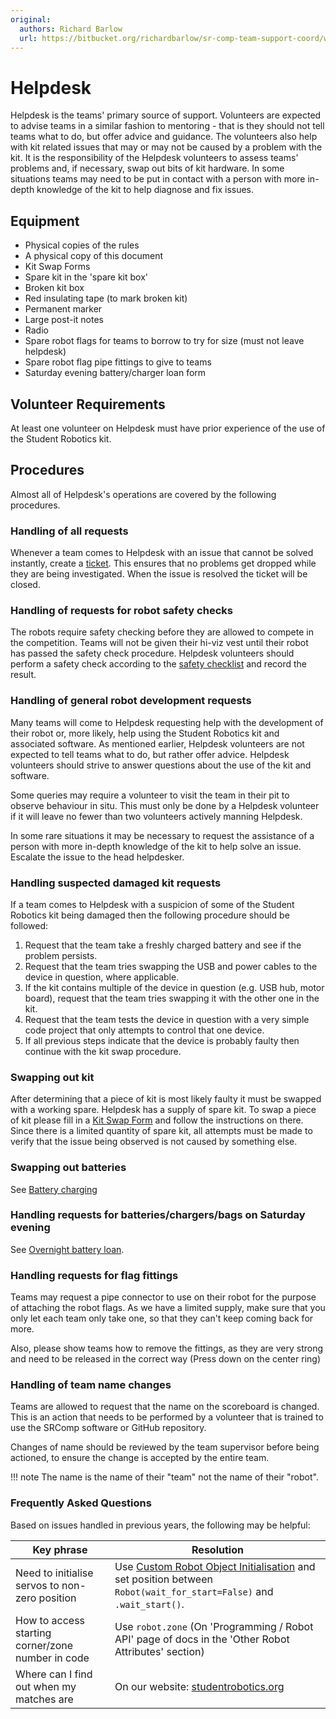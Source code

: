 ```yaml
---
original:
  authors: Richard Barlow
  url: https://bitbucket.org/richardbarlow/sr-comp-team-support-coord/wiki/Helpdesk
---
```

# Helpdesk

Helpdesk is the teams' primary source of support. Volunteers are expected to advise teams in a similar fashion to mentoring - that is they should not tell teams what to do, but offer advice and guidance. The volunteers also help with kit related issues that may or may not be caused by a problem with the kit. It is the responsibility of the Helpdesk volunteers to assess teams' problems and, if necessary, swap out bits of kit hardware. In some situations teams may need to be put in contact with a person with more in-depth knowledge of the kit to help diagnose and fix issues.

## Equipment

* Physical copies of the rules
* A physical copy of this document
* Kit Swap Forms
* Spare kit in the 'spare kit box'
* Broken kit box
* Red insulating tape (to mark broken kit)
* Permanent marker
* Large post-it notes
* Radio
* Spare robot flags for teams to borrow to try for size (must not leave helpdesk)
* Spare robot flag pipe fittings to give to teams
* Saturday evening battery/charger loan form

## Volunteer Requirements

At least one volunteer on Helpdesk must have prior experience of the use of the Student Robotics kit.

## Procedures

Almost all of Helpdesk's operations are covered by the following procedures.

### Handling of all requests

Whenever a team comes to Helpdesk with an issue that cannot be solved instantly, create a [ticket](./ticket-system.md). This ensures that no problems get dropped while they are being investigated. When the issue is resolved the ticket will be closed.

### Handling of requests for robot safety checks

The robots require safety checking before they are allowed to compete in the competition. Teams will not be given their hi-viz vest until their robot has passed the safety check procedure. Helpdesk volunteers should perform a safety check according to the [safety checklist](https://docs.google.com/document/d/1psLhgLw21m1u2BwGJHi6IEMYQTLhcjWmQdhJ_6tLQUE/edit) and record the result.

### Handling of general robot development requests

Many teams will come to Helpdesk requesting help with the development of their robot or, more likely, help using the Student Robotics kit and associated software. As mentioned earlier, Helpdesk volunteers are not expected to tell teams what to do, but rather offer advice. Helpdesk volunteers should strive to answer questions about the use of the kit and software.

Some queries may require a volunteer to visit the team in their pit to observe behaviour in situ. This must only be done by a Helpdesk volunteer if it will leave no fewer than two volunteers actively manning Helpdesk.

In some rare situations it may be necessary to request the assistance of a person with more in-depth knowledge of the kit to help solve an issue. Escalate the issue to the head helpdesker.

### Handling suspected damaged kit requests

If a team comes to Helpdesk with a suspicion of some of the Student Robotics kit being damaged then the following procedure should be followed:

 1. Request that the team take a freshly charged battery and see if the problem persists.
 1. Request that the team tries swapping the USB and power cables to the device in question, where applicable.
 1. If the kit contains multiple of the device in question (e.g. USB hub, motor board), request that the team tries swapping it with the other one in the kit.
 1. Request that the team tests the device in question with a very simple code project that only attempts to control that one device.
 1. If all previous steps indicate that the device is probably faulty then continue with the kit swap procedure.

### Swapping out kit

After determining that a piece of kit is most likely faulty it must be swapped with a working spare. Helpdesk has a supply of spare kit. To swap a piece of kit please fill in a [Kit Swap Form](https://docs.google.com/document/d/1X4ewwhkTFKfCzQjlIUS-90ZhcFHzashRhz_kXnUlxjE/edit?usp=sharing) and follow the instructions on there. Since there is a limited quantity of spare kit, all attempts must be made to verify that the issue being observed is not caused by something else.

### Swapping out batteries

See [Battery charging](./battery-charging.md#swapping-a-teams-battery-helpdesk)

### Handling requests for batteries/chargers/bags on Saturday evening

See [Overnight battery loan](./overnight-battery-loan.md).

### Handling requests for flag fittings

Teams may request a pipe connector to use on their robot for the purpose of attaching the robot flags. As we have a limited supply, make sure that you only let each team only take one, so that they can't keep coming back for more.

Also, please show teams how to remove the fittings, as they are very strong and need to be released in the correct way (Press down on the center ring)

### Handling of team name changes

Teams are allowed to request that the name on the scoreboard is changed. This is an action that needs to be performed by a volunteer that is trained to use the SRComp software or GitHub repository.

Changes of name should be reviewed by the team supervisor before being actioned, to ensure the change is accepted by the entire team.

!!! note
    The name is the name of their "team" not the name of their "robot".

### Frequently Asked Questions

Based on issues handled in previous years, the following may be helpful:

| Key phrase | Resolution |
|------------|------------|
| Need to initialise servos to non-zero position | Use [Custom Robot Object Initialisation](https://studentrobotics.org/docs/programming/robot_api/#custom-robot-object-initialisation) and set position between `Robot(wait_for_start=False)` and `.wait_start()`. |
| How to access starting corner/zone number in code | Use `robot.zone` (On 'Programming / Robot API' page of docs in the 'Other Robot Attributes' section) |
| Where can I find out when my matches are | On our website: [studentrobotics.org](https://studentrobotics.org) |

